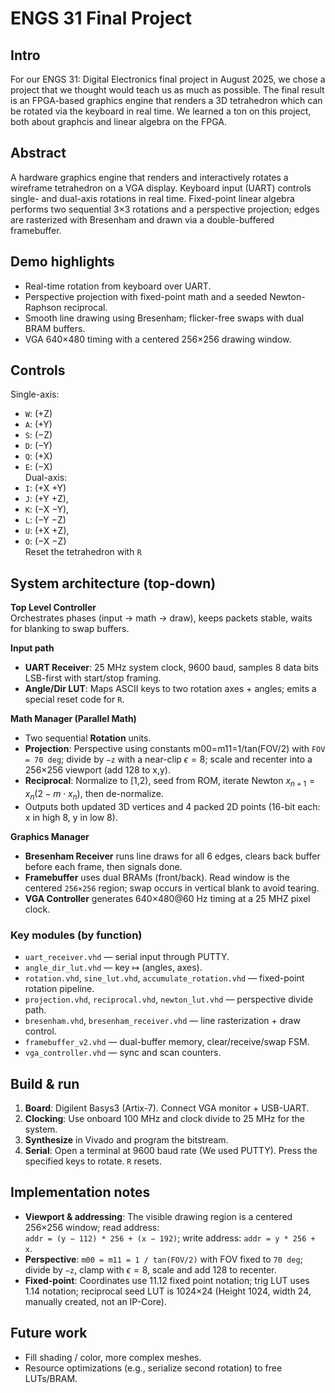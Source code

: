 # ENGS 31 Final Project

## Intro 

For our ENGS 31: Digital Electronics final project in August 2025, we chose a project that we thought would teach us as much as possible. The final result is an FPGA-based graphics engine that renders a 3D tetrahedron which can be rotated via the keyboard in real time. We learned a ton on this project, both about graphcis and linear algebra on the FPGA. 

## Abstract 

A hardware graphics engine that renders and interactively rotates a wireframe tetrahedron on a VGA display. Keyboard input (UART) controls single- and dual-axis rotations in real time. Fixed-point linear algebra performs two sequential 3×3 rotations and a perspective projection; edges are rasterized with Bresenham and drawn via a double-buffered framebuffer.

## Demo highlights

- Real-time rotation from keyboard over UART.
- Perspective projection with fixed-point math and a seeded Newton-Raphson reciprocal.
- Smooth line drawing using Bresenham; flicker-free swaps with dual BRAM buffers.
- VGA 640×480 timing with a centered 256×256 drawing window.

## Controls

Single-axis: 
- `W`: (+Z)
- `A`: (+Y)
- `S`: (−Z)
- `D`: (−Y)
- `Q`: (+X)
- `E`: (−X)  
Dual-axis: 
- `I`: (+X +Y)
- `J`: (+Y +Z),
- `K`: (−X −Y),
- `L`: (−Y −Z)
- `U`: (+X +Z),
- `O`: (−X −Z)  
Reset the tetrahedron with `R`
  
## System architecture (top-down)

**Top Level Controller**  
Orchestrates phases (input → math → draw), keeps packets stable, waits for blanking to swap buffers.

**Input path**  

- **UART Receiver**: 25 MHz system clock, 9600 baud, samples 8 data bits LSB-first with start/stop framing.  
- **Angle/Dir LUT**: Maps ASCII keys to two rotation axes + angles; emits a special reset code for `R`.

**Math Manager (Parallel Math)**  

- Two sequential **Rotation** units.  
- **Projection**: Perspective using constants m00=m11=1/tan(FOV/2) with `FOV = 70 deg`; divide by `−z` with a near-clip $\epsilon=8$; scale and recenter into a 256×256 viewport (add 128 to x,y).  
- **Reciprocal**: Normalize to [1,2), seed from ROM, iterate Newton $x_{n+1} = x_n(2 − m\cdot x_n)$, then de-normalize.  
- Outputs both updated 3D vertices and 4 packed 2D points (16-bit each: x in high 8, y in low 8).

**Graphics Manager**  

- **Bresenham Receiver** runs line draws for all 6 edges, clears back buffer before each frame, then signals done.  
- **Framebuffer** uses dual BRAMs (front/back). Read window is the centered `256×256` region; swap occurs in vertical blank to avoid tearing.  
- **VGA Controller** generates 640×480@60 Hz timing at a 25 MHZ pixel clock.

### Key modules (by function)

- `uart_receiver.vhd` — serial input through PUTTY.  
- `angle_dir_lut.vhd` — key $\mapsto$ (angles, axes).  
- `rotation.vhd`, `sine_lut.vhd`, `accumulate_rotation.vhd` — fixed-point rotation pipeline.  
- `projection.vhd`, `reciprocal.vhd`, `newton_lut.vhd` — perspective divide path.  
- `bresenham.vhd`, `bresenham_receiver.vhd` — line rasterization + draw control.  
- `framebuffer_v2.vhd` — dual-buffer memory, clear/receive/swap FSM.  
- `vga_controller.vhd` — sync and scan counters.

## Build & run

1. **Board**: Digilent Basys3 (Artix-7). Connect VGA monitor + USB-UART.
2. **Clocking**: Use onboard 100 MHz and clock divide to 25 MHz for the system.
3. **Synthesize** in Vivado and program the bitstream.
4. **Serial**: Open a terminal at 9600 baud rate (We used PUTTY). Press the specified keys to rotate. `R` resets.

## Implementation notes

- **Viewport & addressing**: The visible drawing region is a centered 256×256 window; read address:  
  `addr = (y − 112) * 256 + (x − 192)`; write address: `addr = y * 256 + x`.
- **Perspective**: `m00 = m11 = 1 / tan(FOV/2)` with FOV fixed to `70 deg`; divide by `−z`, clamp with $\epsilon=8$, scale and add 128 to recenter.
- **Fixed-point**: Coordinates use 11.12 fixed point notation; trig LUT uses 1.14 notation; reciprocal seed LUT is 1024×24 (Height 1024, width 24, manually created, not an IP-Core).

## Future work
- Fill shading / color, more complex meshes.
- Resource optimizations (e.g., serialize second rotation) to free LUTs/BRAM.
